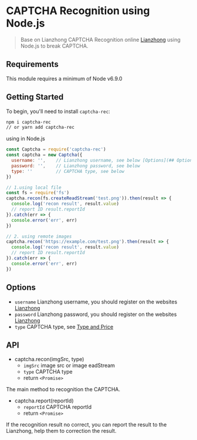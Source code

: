 # CAPTCHA Recognition using Node.js

> Base on Lianzhong CAPTCHA Recognition online [Lianzhong](https://www.jsdati.com/) using Node.js to break CAPTCHA.

## Requirements

This module requires a minimum of Node v6.9.0

## Getting Started
To begin, you'll need to install `captcha-rec`:
``` bash
npm i captcha-rec 
// or yarn add captcha-rec
```
using in Node.js
``` javascript
const Captcha = require('captcha-rec')
const captcha = new Captcha({
  username: '',    // Lianzhong username, see below [Options](## Options)
  password: '',    // Lianzhong password, see below
  type: ''         // CAPTCHA type, see below
}) 

// 1.using local file
const fs = require('fs')
captcha.recon(fs.createReadStream('test.png')).then(result => {
  console.log('recon result', result.value)
  // report ID result.reportId
}).catch(err => {
  console.error('err', err)
})

// 2. using remote images
captcha.recon('https://example.com/test.png').then(result => {
  console.log('recon result', result.value)
  // report ID result.reportId
}).catch(err => {
  console.error('err', err)
})
```

## Options

- `username` Lianzhong username, you should register on the websites [Lianzhong](https://www.jsdati.com/)
- `password`  Lianzhong password, you should register on the websites [Lianzhong](https://www.jsdati.com/)
- `type`   CAPTCHA type, see [Type and Price](https://www.jsdati.com/docs/price)

## API

- captcha.recon(imgSrc, type)
  - `imgSrc` image src or image eadStream
  - `type`   CAPTCHA type
  - return `<Promise>`

The main method to recognition the CAPTCHA.

- captcha.report(reportId)
  - `reportId` CAPTCHA reportId
  - return `<Promise>`

If the recognition result no correct, you can report the result to the Lianzhong, help them to correction the result.